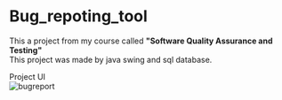 # Bug_repoting_tool
This a project from my course called <b>"Software Quality Assurance and Testing"</b> <br />
This project was made by java swing and sql database. <br />

Project UI <br />
![bugreport](https://user-images.githubusercontent.com/58099256/172175596-15303089-db3a-4f6e-ba15-8984e11b9430.jpg)
